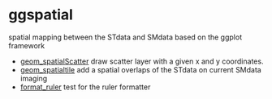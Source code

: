 ﻿# ggspatial

spatial mapping between the STdata and SMdata based on the ggplot framework

+ [geom_spatialScatter](ggspatial/geom_spatialScatter.1) draw scatter layer with a given x and y coordinates.
+ [geom_spatialtile](ggspatial/geom_spatialtile.1) add a spatial overlaps of the STdata on current SMdata imaging
+ [format_ruler](ggspatial/format_ruler.1) test for the ruler formatter
